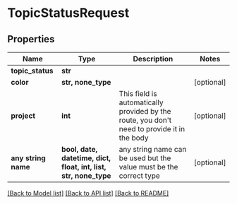 # TopicStatusRequest


## Properties
Name | Type | Description | Notes
------------ | ------------- | ------------- | -------------
**topic_status** | **str** |  | 
**color** | **str, none_type** |  | [optional] 
**project** | **int** | This field is automatically provided by the route, you don&#39;t need to provide it in the body | [optional] 
**any string name** | **bool, date, datetime, dict, float, int, list, str, none_type** | any string name can be used but the value must be the correct type | [optional]

[[Back to Model list]](../README.md#documentation-for-models) [[Back to API list]](../README.md#documentation-for-api-endpoints) [[Back to README]](../README.md)


